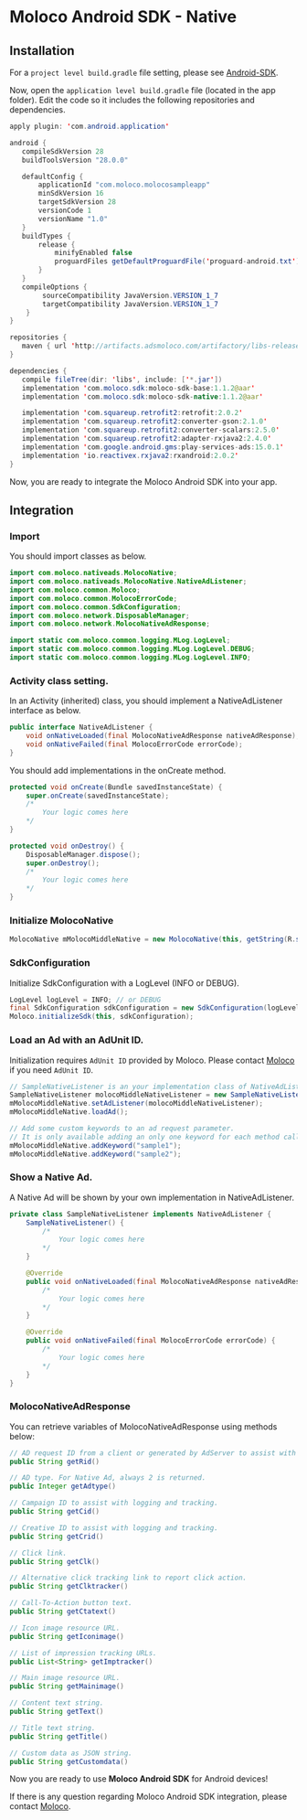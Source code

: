 
# Moloco Android SDK - Native

## Installation

For a `project level build.gradle` file setting, please see [Android-SDK](README.md).

Now, open the `application level build.gradle` file (located in the app folder). Edit the code so it includes the following repositories and dependencies.

```java
apply plugin: 'com.android.application'

android {
   compileSdkVersion 28
   buildToolsVersion "28.0.0"

   defaultConfig {
       applicationId "com.moloco.molocosampleapp"
       minSdkVersion 16
       targetSdkVersion 28
       versionCode 1
       versionName "1.0"
   }
   buildTypes {
       release {
           minifyEnabled false
           proguardFiles getDefaultProguardFile('proguard-android.txt'), 'proguard-rules.pro'
       }
   }
   compileOptions {
        sourceCompatibility JavaVersion.VERSION_1_7
        targetCompatibility JavaVersion.VERSION_1_7
    }
}

repositories {
   maven { url 'http://artifacts.adsmoloco.com/artifactory/libs-release-local/' }
}

dependencies {
   compile fileTree(dir: 'libs', include: ['*.jar'])
   implementation 'com.moloco.sdk:moloco-sdk-base:1.1.2@aar'
   implementation 'com.moloco.sdk:moloco-sdk-native:1.1.2@aar'

   implementation 'com.squareup.retrofit2:retrofit:2.0.2'
   implementation 'com.squareup.retrofit2:converter-gson:2.1.0'
   implementation 'com.squareup.retrofit2:converter-scalars:2.5.0'
   implementation 'com.squareup.retrofit2:adapter-rxjava2:2.4.0'
   implementation 'com.google.android.gms:play-services-ads:15.0.1'
   implementation 'io.reactivex.rxjava2:rxandroid:2.0.2'
}
```

Now, you are ready to integrate the Moloco Android SDK into your app.


## Integration
### Import
You should import classes as below.

```java
import com.moloco.nativeads.MolocoNative;
import com.moloco.nativeads.MolocoNative.NativeAdListener;
import com.moloco.common.Moloco;
import com.moloco.common.MolocoErrorCode;
import com.moloco.common.SdkConfiguration;
import com.moloco.network.DisposableManager;
import com.moloco.network.MolocoNativeAdResponse;

import static com.moloco.common.logging.MLog.LogLevel;
import static com.moloco.common.logging.MLog.LogLevel.DEBUG;
import static com.moloco.common.logging.MLog.LogLevel.INFO;
```

### Activity class setting.
In an Activity (inherited) class, you should implement a NativeAdListener interface as below.

```java
public interface NativeAdListener {
    void onNativeLoaded(final MolocoNativeAdResponse nativeAdResponse);
    void onNativeFailed(final MolocoErrorCode errorCode);
}
```

You should add implementations in the onCreate method.

```java
protected void onCreate(Bundle savedInstanceState) {
    super.onCreate(savedInstanceState);
    /*
        Your logic comes here
    */
}

protected void onDestroy() {
    DisposableManager.dispose();
    super.onDestroy();
    /*
        Your logic comes here
    */
}
```

### Initialize MolocoNative

```java
MolocoNative mMolocoMiddleNative = new MolocoNative(this, getString(R.string.ad_unit_id_middle_native));
```

### SdkConfiguration
Initialize SdkConfiguration with a LogLevel (INFO or DEBUG).

```java
LogLevel logLevel = INFO; // or DEBUG
final SdkConfiguration sdkConfiguration = new SdkConfiguration(logLevel);
Moloco.initializeSdk(this, sdkConfiguration);
```

### Load an Ad with an AdUnit ID.
Initialization requires `AdUnit ID` provided by Moloco. Please contact [Moloco](mailto:support@molocoads.com) if you need `AdUnit ID`.

```java
// SampleNativeListener is an your implementation class of NativeAdListener interface.
SampleNativeListener molocoMiddleNativeListener = new SampleNativeListener();
mMolocoMiddleNative.setAdListener(molocoMiddleNativeListener);
mMolocoMiddleNative.loadAd();

// Add some custom keywords to an ad request parameter.
// It is only available adding an only one keyword for each method call.
mMolocoMiddleNative.addKeyword("sample1");
mMolocoMiddleNative.addKeyword("sample2");
```

### Show a Native Ad.
A Native Ad will be shown by your own implementation in NativeAdListener.

```java
private class SampleNativeListener implements NativeAdListener {
    SampleNativeListener() {
        /*
            Your logic comes here
        */
    }

    @Override
    public void onNativeLoaded(final MolocoNativeAdResponse nativeAdResponse) {
        /*
            Your logic comes here
        */
    }

    @Override
    public void onNativeFailed(final MolocoErrorCode errorCode) {
        /*
            Your logic comes here
        */
    }
}
```

### MolocoNativeAdResponse
You can retrieve variables of MolocoNativeAdResponse using methods below:

```java
// AD request ID from a client or generated by AdServer to assist with logging/tracking.
public String getRid()

// AD type. For Native Ad, always 2 is returned.
public Integer getAdtype()

// Campaign ID to assist with logging and tracking.
public String getCid()

// Creative ID to assist with logging and tracking.
public String getCrid()

// Click link.
public String getClk()

// Alternative click tracking link to report click action.
public String getClktracker()

// Call-To-Action button text.
public String getCtatext()

// Icon image resource URL.
public String getIconimage()

// List of impression tracking URLs.
public List<String> getImptracker()

// Main image resource URL.
public String getMainimage()

// Content text string.
public String getText()

// Title text string.
public String getTitle()

// Custom data as JSON string.
public String getCustomdata()
```

Now you are ready to use **Moloco Android SDK** for Android devices!

If there is any question regarding Moloco Android SDK integration, please contact [Moloco](mailto:support@molocoads.com).
